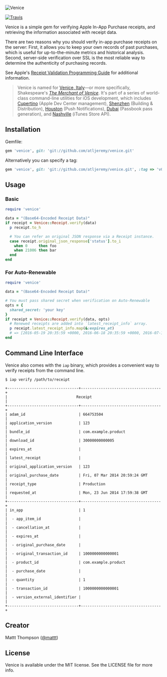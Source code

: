 ![Venice](https://raw.github.com/nomad/nomad.github.io/assets/venice-banner.png)

[![Travis](https://img.shields.io/travis/nomad/venice.svg)](https://travis-ci.org/nomad/venice)

Venice is a simple gem for verifying Apple In-App Purchase receipts, and retrieving the information associated with receipt data.

There are two reasons why you should verify in-app purchase receipts on the server: First, it allows you to keep your own records of past purchases, which is useful for up-to-the-minute metrics and historical analysis. Second, server-side verification over SSL is the most reliable way to determine the authenticity of purchasing records.

See Apple's [Receipt Validation Programming Guide](https://developer.apple.com/library/content/releasenotes/General/ValidateAppStoreReceipt/Introduction.html) for additional information.

> Venice is named for [Venice, Italy](http://en.wikipedia.org/wiki/Venice,_Italy)—or more specifically, Shakespeare's [_The Merchant of Venice_](http://en.wikipedia.org/wiki/The_Merchant_of_Venice).
> It's part of a series of world-class command-line utilities for iOS development, which includes [Cupertino](https://github.com/mattt/cupertino) (Apple Dev Center management), [Shenzhen](https://github.com/mattt/shenzhen) (Building & Distribution), [Houston](https://github.com/mattt/houston) (Push Notifications), [Dubai](https://github.com/mattt/dubai) (Passbook pass generation), and [Nashville](https://github.com/nomad/nashville) (iTunes Store API).

## Installation

Gemfile:

```ruby
gem 'venice', git: 'git://github.com/atljeremy/venice.git'
```
    
Alternatively you can specify a tag:

```ruby
gem 'venice', git: 'git://github.com/atljeremy/venice.git', :tag => 'v0.4.0'
```

## Usage

### Basic

```ruby
require 'venice'

data = "(Base64-Encoded Receipt Data)"
if receipt = Venice::Receipt.verify(data)
  p receipt.to_h

  # You can refer an original JSON response via a Receipt instance.
  case receipt.original_json_response['status'].to_i
    when 0     then foo
    when 21006 then bar
  end
end
```

### For Auto-Renewable

```ruby
require 'venice'

data = "(Base64-Encoded Receipt Data)"

# You must pass shared secret when verification on Auto-Renewable
opts = {
  shared_secret: 'your key'
}
if receipt = Venice::Receipt.verify(data, opts)
  # Renewed receipts are added into `latest_receipt_info` array.
  p receipt.latest_receipt_info.map(&:expires_at)
  # => [2016-05-19 20:35:59 +0000, 2016-06-18 20:35:59 +0000, 2016-07-18 20:35:59 +0000]
end
```

## Command Line Interface

Venice also comes with the `iap` binary, which provides a convenient way to verify receipts from the command line.


    $ iap verify /path/to/receipt

    +--------------------------------+------------------------------------+
    |                               Receipt                               |
    +--------------------------------+------------------------------------+
    | adam_id                        | 664753504                          |
    | application_version            | 123                                |
    | bundle_id                      | com.example.product                |
    | download_id                    | 30000000000005                     |
    | expires_at                     |                                    |
    | latest_receipt                 |                                    |
    | original_application_version   | 123                                |
    | original_purchase_date         | Fri, 07 Mar 2014 20:59:24 GMT      |
    | receipt_type                   | Production                         |
    | requested_at                   | Mon, 23 Jun 2014 17:59:38 GMT      |
    +--------------------------------+------------------------------------+
    | in_app                         | 1                                  |
    |  - app_item_id                 |                                    |
    |  - cancellation_at             |                                    |
    |  - expires_at                  |                                    |
    |  - original_purchase_date      |                                    |
    |  - original_transaction_id     | 1000000000000001                   |
    |  - product_id                  | com.example.product                |
    |  - purchase_date               |                                    |
    |  - quantity                    | 1                                  |
    |  - transaction_id              | 1000000000000001                   |
    |  - version_external_identifier |                                    |
    +--------------------------------+------------------------------------+


## Creator

Mattt Thompson ([@mattt](https://twitter.com/mattt))

## License

Venice is available under the MIT license. See the LICENSE file for more info.
